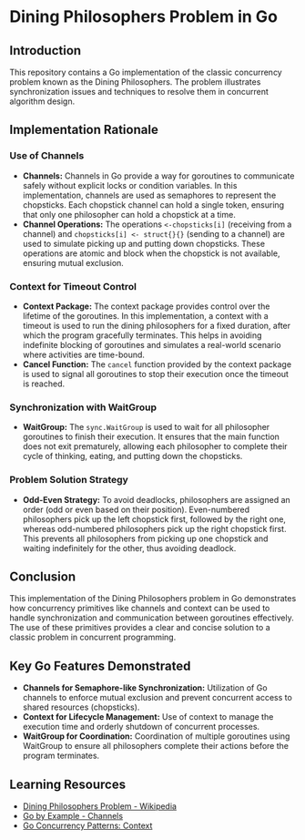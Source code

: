 # Dining Philosophers Problem in Go

## Introduction
This repository contains a Go implementation of the classic concurrency problem known as the Dining Philosophers. The problem illustrates synchronization issues and techniques to resolve them in concurrent algorithm design.

## Implementation Rationale

### Use of Channels
- **Channels:** Channels in Go provide a way for goroutines to communicate safely without explicit locks or condition variables. In this implementation, channels are used as semaphores to represent the chopsticks. Each chopstick channel can hold a single token, ensuring that only one philosopher can hold a chopstick at a time.
- **Channel Operations:** The operations `<-chopsticks[i]` (receiving from a channel) and `chopsticks[i] <- struct{}{}` (sending to a channel) are used to simulate picking up and putting down chopsticks. These operations are atomic and block when the chopstick is not available, ensuring mutual exclusion.

### Context for Timeout Control
- **Context Package:** The context package provides control over the lifetime of the goroutines. In this implementation, a context with a timeout is used to run the dining philosophers for a fixed duration, after which the program gracefully terminates. This helps in avoiding indefinite blocking of goroutines and simulates a real-world scenario where activities are time-bound.
- **Cancel Function:** The `cancel` function provided by the context package is used to signal all goroutines to stop their execution once the timeout is reached.

### Synchronization with WaitGroup
- **WaitGroup:** The `sync.WaitGroup` is used to wait for all philosopher goroutines to finish their execution. It ensures that the main function does not exit prematurely, allowing each philosopher to complete their cycle of thinking, eating, and putting down the chopsticks.

### Problem Solution Strategy
- **Odd-Even Strategy:** To avoid deadlocks, philosophers are assigned an order (odd or even based on their position). Even-numbered philosophers pick up the left chopstick first, followed by the right one, whereas odd-numbered philosophers pick up the right chopstick first. This prevents all philosophers from picking up one chopstick and waiting indefinitely for the other, thus avoiding deadlock.

## Conclusion
This implementation of the Dining Philosophers problem in Go demonstrates how concurrency primitives like channels and context can be used to handle synchronization and communication between goroutines effectively. The use of these primitives provides a clear and concise solution to a classic problem in concurrent programming.

## Key Go Features Demonstrated
- **Channels for Semaphore-like Synchronization:** Utilization of Go channels to enforce mutual exclusion and prevent concurrent access to shared resources (chopsticks).
- **Context for Lifecycle Management:** Use of context to manage the execution time and orderly shutdown of concurrent processes.
- **WaitGroup for Coordination:** Coordination of multiple goroutines using WaitGroup to ensure all philosophers complete their actions before the program terminates.

## Learning Resources
- [Dining Philosophers Problem - Wikipedia](https://en.wikipedia.org/wiki/Dining_philosophers_problem)
- [Go by Example - Channels](https://gobyexample.com/channels)
- [Go Concurrency Patterns: Context](https://go.dev/blog/context)